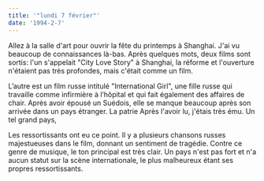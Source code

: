 ```yaml
---
title: '"lundi 7 février"'
date: '1994-2-7'
---
```

Allez à la salle d'art pour ouvrir la fête du printemps à Shanghai. J'ai vu beaucoup de connaissances là-bas. Après quelques mots, deux films sont sortis: l'un s'appelait "City Love Story" à Shanghai, la réforme et l'ouverture n'étaient pas très profondes, mais c'était comme un film.

L’autre est un film russe intitulé "International Girl", une fille russe qui travaille comme infirmière à l’hôpital et qui fait également des affaires de chair. Après avoir épousé un Suédois, elle se manque beaucoup après son arrivée dans un pays étranger. La patrie Après l'avoir lu, j'étais très ému. Un tel grand pays,

Les ressortissants ont eu ce point. Il y a plusieurs chansons russes majestueuses dans le film, donnant un sentiment de tragédie. Contre ce genre de musique, le ton principal est très clair. Un pays n'est pas fort et n'a aucun statut sur la scène internationale, le plus malheureux étant ses propres ressortissants.